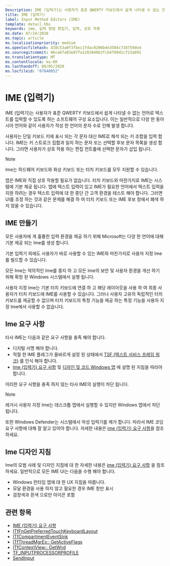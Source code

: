 ```yaml
---
Description: IME (입력기)는 사용자가 표준 QWERTY 키보드에서 쉽게 나타낼 수 없는 언어로 텍스트를 입력할 수 있도록 하는 소프트웨어 구성 요소입니다.
title: IME (입력기)
label: Input Method Editors (IME)
template: detail.hbs
keywords: ime, 입력 방법 편집기, 입력, 상호 작용
ms.date: 07/24/2020
ms.topic: article
ms.localizationpriority: medium
ms.openlocfilehash: 438c53a0f3fbec1fdac0206bde3584c738759de4
ms.sourcegitcommit: 86ce67a03e87fa1282849b2fcb4f89d1cf23a091
ms.translationtype: MT
ms.contentlocale: ko-KR
ms.lasthandoff: 08/05/2020
ms.locfileid: "87840052"
---
```

# <a name="input-method-editors-ime"></a>IME (입력기)

IME (입력기)는 사용자가 표준 QWERTY 키보드에서 쉽게 나타낼 수 없는 언어로 텍스트를 입력할 수 있도록 하는 소프트웨어 구성 요소입니다. 이는 일반적으로 다양 한 동아시아 언어와 같이 사용자가 작성 한 언어의 문자 수로 인해 발생 합니다.

사용자는 단일 키보드 키에 표시 되는 각 문자 대신 IME로 해석 되는 키 조합을 입력 합니다. IME는 키 스트로크 집합과 일치 하는 문자 또는 선택할 후보 문자 목록을 생성 합니다. 그러면 사용자가 상호 작용 하는 편집 컨트롤에 선택한 문자가 삽입 됩니다.

> [!NOTE]
> Ime는 하드웨어 키보드와 화상 키보드 또는 터치 키보드를 모두 지원할 수 있습니다.

앱은 IME와 직접 상호 작용할 필요가 없습니다. 터치 키보드와 마찬가지로 IME는 시스템에 기본 제공 됩니다. 앱에 텍스트 입력이 있고 IME가 필요한 언어에서 텍스트 입력을 지원 하려는 경우 텍스트 입력에 대 한 종단 간 고객 환경을 테스트 해야 합니다. 그러면 UI를 조정 하는 것과 같은 문제를 해결 하 여 터치 키보드 또는 IME 후보 창에서 폐색 하지 않을 수 있습니다.

## <a name="creating-an-ime"></a>IME 만들기

모든 사용자에 게 훌륭한 입력 환경을 제공 하기 위해 Microsoft는 다양 한 언어에 대해 기본 제공 되는 Ime를 생성 합니다.

기본 입력기 외에도 사용자가 바로 사용할 수 있는 IME와 마찬가지로 사용자 지정 Ime를 빌드할 수 있습니다.

모든 Ime는 악의적인 Ime를 중지 하 고 모든 Ime의 보안 및 사용자 환경을 개선 하기 위해 확정 된 Windows 시스템에서 실행 됩니다.

사용자 지정 Ime는 기본 터치 키보드에 연결 하 고 해당 레이아웃을 사용 하 여 최종 사용자가 터치 키보드에 IME를 사용할 수 있습니다. 그러나 사용자 고유의 독립적인 터치 키보드를 제공할 수 없으며 터치 키보드의 특정 기능을 제공 하는 특정 기능을 사용자 지정 Ime에서 사용할 수 없습니다.

## <a name="requirements-for-imes"></a>Ime 요구 사항

타사 IME는 다음과 같은 요구 사항을 충족 해야 합니다.

- 디지털 서명 해야 합니다.
- 적절 한 IME 플래그가 올바르게 설정 된 상태에서 [TSF (텍스트 서비스 프레임 워크)](/windows/win32/tsf/text-services-framework) 를 인식 해야 합니다.
- [Ime (입력기) 요구 사항](input-method-editor-requirements.md) 및 [디자인 및 코드 Windows 앱](/windows/uwp/design/) 에 설명 된 지침을 따라야 합니다.

이러한 요구 사항을 충족 하지 않는 타사 IME의 실행이 차단 됩니다.

> [!NOTE]
> 레거시 사용자 지정 Ime는 데스크톱 앱에서 실행할 수 있지만 Windows 앱에서 차단 됩니다.

또한 Windows Defender는 시스템에서 악성 입력기를 제거 합니다. 따라서 IME 코딩 요구 사항에 대해 잘 알고 있어야 합니다. 자세한 내용은 [ime (입력기) 요구 사항](input-method-editor-requirements.md)을 참조 하세요.

## <a name="design-guidelines-for-imes"></a>Ime 디자인 지침

Ime의 모범 사례 및 디자인 지침에 대 한 자세한 내용은 [ime (입력기) 요구 사항](input-method-editor-requirements.md) 을 참조 하세요. 일반적으로 모든 IME Ui는 다음을 수행 해야 합니다.

- Windows 런타임 앱에 대 한 UX 지침을 따릅니다.
- 모달 환경을 사용 하지 않고 필요한 경우 IME 창만 표시
- 검정색과 흰색 으로만 아이콘 포함

## <a name="related-topics"></a>관련 항목

- [IME (입력기) 요구 사항](input-method-editor-requirements.md)
- [ITfFnGetPreferredTouchKeyboardLayout](/windows/win32/api/ctffunc/nn-ctffunc-itffngetpreferredtouchkeyboardlayout)
- [ITfCompartmentEventSink](/windows/win32/api/msctf/nn-msctf-itfcompartmenteventsink)
- [ITfThreadMgrEx:: GetActiveFlags](/windows/win32/api/msctf/nf-msctf-itfthreadmgrex-getactiveflags)
- [ITfContextView:: GetWnd](/windows/win32/api/msctf/nf-msctf-itfcontextview-getwnd)
- [TF_INPUTPROCESSORPROFILE](/windows/win32/api/msctf/ns-msctf-tf_inputprocessorprofile)
- [SendInput](/windows/win32/api/winuser/nf-winuser-sendinput)
